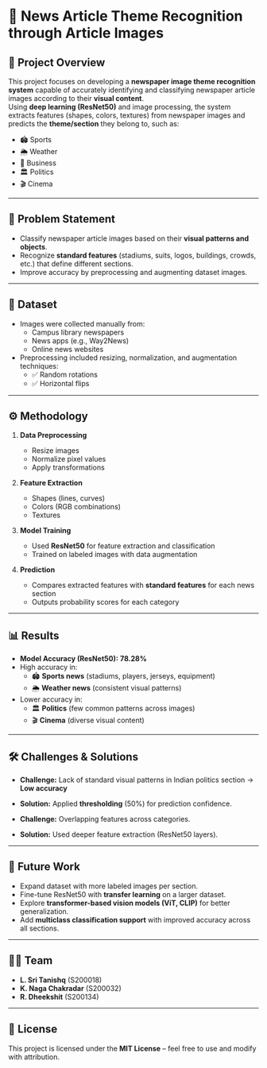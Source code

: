 # 📰 News Article Theme Recognition through Article Images

## 📌 Project Overview
This project focuses on developing a **newspaper image theme recognition system** capable of accurately identifying and classifying newspaper article images according to their **visual content**.  
Using **deep learning (ResNet50)** and image processing, the system extracts features (shapes, colors, textures) from newspaper images and predicts the **theme/section** they belong to, such as:
- 🏟️ Sports  
- 🌦️ Weather  
- 🏢 Business  
- 🏛️ Politics  
- 🎬 Cinema  

---

## 🚀 Problem Statement
- Classify newspaper article images based on their **visual patterns and objects**.  
- Recognize **standard features** (stadiums, suits, logos, buildings, crowds, etc.) that define different sections.  
- Improve accuracy by preprocessing and augmenting dataset images.  

---

## 📂 Dataset
- Images were collected manually from:
  - Campus library newspapers  
  - News apps (e.g., Way2News)  
  - Online news websites  
- Preprocessing included resizing, normalization, and augmentation techniques:
  - ✅ Random rotations  
  - ✅ Horizontal flips  

---

## ⚙️ Methodology
1. **Data Preprocessing**  
   - Resize images  
   - Normalize pixel values  
   - Apply transformations  

2. **Feature Extraction**  
   - Shapes (lines, curves)  
   - Colors (RGB combinations)  
   - Textures  

3. **Model Training**  
   - Used **ResNet50** for feature extraction and classification  
   - Trained on labeled images with data augmentation  

4. **Prediction**  
   - Compares extracted features with **standard features** for each news section  
   - Outputs probability scores for each category  

---

## 📊 Results
- **Model Accuracy (ResNet50):** **78.28%**  
- High accuracy in:
  - 🏟️ **Sports news** (stadiums, players, jerseys, equipment)  
  - 🌦️ **Weather news** (consistent visual patterns)  
- Lower accuracy in:
  - 🏛️ **Politics** (few common patterns across images)  
  - 🎬 **Cinema** (diverse visual content)  

---

## 🛠️ Challenges & Solutions
- **Challenge:** Lack of standard visual patterns in Indian politics section → **Low accuracy**  
- **Solution:** Applied **thresholding** (50%) for prediction confidence.  

- **Challenge:** Overlapping features across categories.  
- **Solution:** Used deeper feature extraction (ResNet50 layers).  

---

## 📌 Future Work
- Expand dataset with more labeled images per section.  
- Fine-tune ResNet50 with **transfer learning** on a larger dataset.  
- Explore **transformer-based vision models (ViT, CLIP)** for better generalization.  
- Add **multiclass classification support** with improved accuracy across all sections.  

---

## 🧑‍💻 Team
- **L. Sri Tanishq** (S200018)  
- **K. Naga Chakradar** (S200032)  
- **R. Dheekshit** (S200134)  

---

## 📜 License
This project is licensed under the **MIT License** – feel free to use and modify with attribution.  
